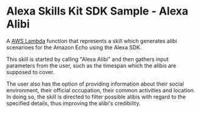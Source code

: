 ﻿# Alexa Skills Kit SDK Sample - Alexa Alibi
A [AWS Lambda](http://aws.amazon.com/lambda) function that represents a skill which generates alibi scenarioes for the Amazon Echo using the Alexa SDK.

This skill is started by calling "Alexa Alibi" and then gathers input parameters from the user, such as the timespan which the alibis are supposed to cover.

The user also has the option of providing information about their social environment, their official occupation, their common activities and location. In doing so, the skill is directed to filter possible alibis with regard to the specified details, thus improving the alibi's credibility.
